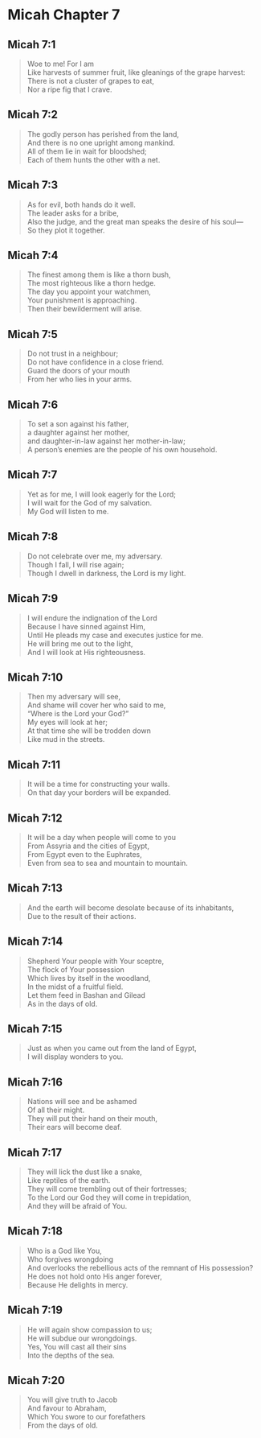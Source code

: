 # Micah Chapter 7

## Micah 7:1

> Woe to me! For I am  
> Like harvests of summer fruit, like gleanings of the grape harvest:  
> There is not a cluster of grapes to eat,  
> Nor a ripe fig that I crave.

## Micah 7:2

> The godly person has perished from the land,  
> And there is no one upright among mankind.  
> All of them lie in wait for bloodshed;  
> Each of them hunts the other with a net.

## Micah 7:3

> As for evil, both hands do it well.  
> The leader asks for a bribe,  
> Also the judge, and the great man speaks the desire of his soul—  
> So they plot it together.

## Micah 7:4

> The finest among them is like a thorn bush,  
> The most righteous like a thorn hedge.  
> The day you appoint your watchmen,  
> Your punishment is approaching.  
> Then their bewilderment will arise.

## Micah 7:5

> Do not trust in a neighbour;  
> Do not have confidence in a close friend.  
> Guard the doors of your mouth  
> From her who lies in your arms.

## Micah 7:6

> To set a son against his father,  
> a daughter against her mother,  
> and daughter-in-law against her mother-in-law;  
> A person’s enemies are the people of his own household.

## Micah 7:7

> Yet as for me, I will look eagerly for the Lord;  
> I will wait for the God of my salvation.  
> My God will listen to me.

## Micah 7:8

> Do not celebrate over me, my adversary.  
> Though I fall, I will rise again;  
> Though I dwell in darkness, the Lord is my light.

## Micah 7:9

> I will endure the indignation of the Lord  
> Because I have sinned against Him,  
> Until He pleads my case and executes justice for me.  
> He will bring me out to the light,  
> And I will look at His righteousness.

## Micah 7:10

> Then my adversary will see,  
> And shame will cover her who said to me,  
> “Where is the Lord your God?”  
> My eyes will look at her;  
> At that time she will be trodden down  
> Like mud in the streets.

## Micah 7:11

> It will be a time for constructing your walls.  
> On that day your borders will be expanded.

## Micah 7:12

> It will be a day when people will come to you  
> From Assyria and the cities of Egypt,  
> From Egypt even to the Euphrates,  
> Even from sea to sea and mountain to mountain.

## Micah 7:13

> And the earth will become desolate because of its inhabitants,  
> Due to the result of their actions.

## Micah 7:14

> Shepherd Your people with Your sceptre,  
> The flock of Your possession  
> Which lives by itself in the woodland,  
> In the midst of a fruitful field.  
> Let them feed in Bashan and Gilead  
> As in the days of old.

## Micah 7:15

> Just as when you came out from the land of Egypt,  
> I will display wonders to you.

## Micah 7:16

> Nations will see and be ashamed  
> Of all their might.  
> They will put their hand on their mouth,  
> Their ears will become deaf.

## Micah 7:17

> They will lick the dust like a snake,  
> Like reptiles of the earth.  
> They will come trembling out of their fortresses;  
> To the Lord our God they will come in trepidation,  
> And they will be afraid of You.

## Micah 7:18

> Who is a God like You,  
> Who forgives wrongdoing  
> And overlooks the rebellious acts of the remnant of His possession?  
> He does not hold onto His anger forever,  
> Because He delights in mercy.

## Micah 7:19

> He will again show compassion to us;  
> He will subdue our wrongdoings.  
> Yes, You will cast all their sins  
> Into the depths of the sea.

## Micah 7:20

> You will give truth to Jacob  
> And favour to Abraham,  
> Which You swore to our forefathers  
> From the days of old.

